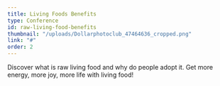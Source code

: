 ```yaml
---
title: Living Foods Benefits
type: Conference
id: raw-living-food-benefits
thumbnail: "/uploads/Dollarphotoclub_47464636_cropped.png"
link: "#"
order: 2
---
```


Discover what is raw living food and why do people adopt it. Get more energy, more joy, more life with living food!
